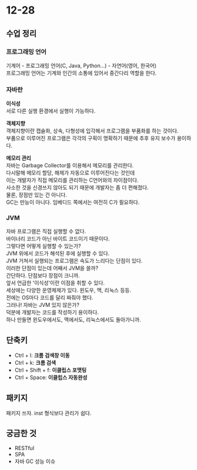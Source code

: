 12-28 
==
## 수업 정리

### 프로그래밍 언어  
기계어 - 프로그래밍 언어(C, Java, Python...) - 자연어(영어, 한국어)    
프로그래밍 언어는 기계와 인간의 소통에 있어서 중간다리 역할을 한다.    

### 자바란
**이식성**   
서로 다른 실행 환경에서 실행이 가능하다.   

**객체지향**    
객체지향이란 캡슐화, 상속, 다형성에 입각해서 프로그램을 부품화를 하는 것이다.    
부품으로 이루어진 프로그램은 각각의 구획이 명확하기 때문에 추후 유지 보수가 용이하다.  

**메모리 관리**    
자바는 Garbage Collector를 이용해서 메모리를 관리한다.    
다시말해 메모리 할당, 해제가 자동으로 이루어진다는 것인데   
이는 개발자가 직접 메모리를 관리하는 C언어와의 차이점이다.    
사소한 것을 신경쓰지 않아도 되기 때문에 개발자는 좀 더 편해졌다.   
물론, 장점만 있는 건 아니다.   
GC는 만능이 아니다. 임베디드 쪽에서는 여전히 C가 필요하다.

### JVM
자바 프로그램은 직접 실행할 수 없다.   
바이너리 코드가 아닌 바이트 코드이기 때문이다.    
그렇다면 어떻게 실행할 수 있는가?   
JVM 위에서 코드가 해석된 후에 실행할 수 있다.    
JVM 거쳐서 실행되는 프로그램은 속도가 느리다는 단점이 있다.    
이러한 단점이 있는데 어째서 JVM을 쓸까?    
간단하다. 단점보다 장점이 크니까.   
앞서 언급한 '이식성'이란 이점을 취할 수 있다.   
세상에는 다양한 운영체제가 있다. 윈도우, 맥, 리눅스 등등.    
전에는 OS마다 코드를 달리 짜줘야 했다.    
그러나! 자바는 JVM 있지 않은가?   
덕분에 개발자는 코드를 작성하기 용이하다.   
하나 만들면 윈도우에서도, 맥에서도, 리눅스에서도 돌아가니까.

## 단축키
- Ctrl + l: **크롬 검색창 이동**
- Ctrl + k: **크롬 검색**
- Ctrl + Shift + f: **이클립스 포맷팅**
- Ctrl + Space: **이클립스 자동완성**

## 패키지
패키지 쓰자. inst 형식보다 관리가 쉽다.

## 궁금한 것
- RESTful
- SPA
- 자바 GC 성능 이슈